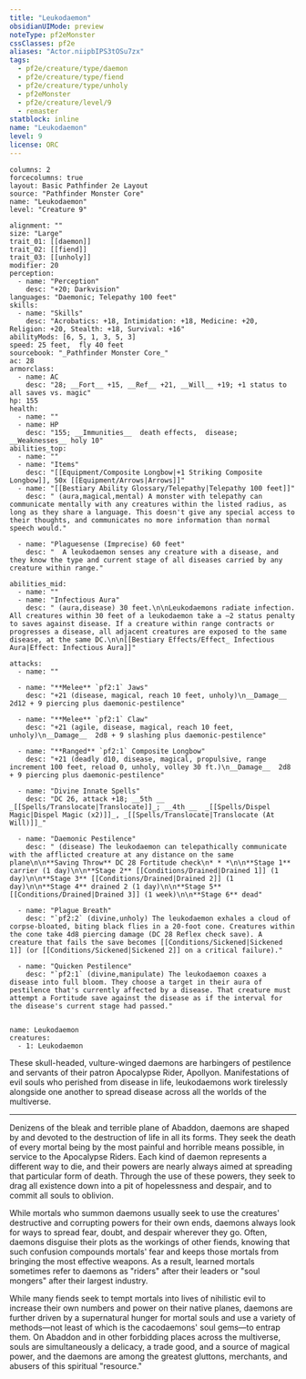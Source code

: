 ```yaml
---
title: "Leukodaemon"
obsidianUIMode: preview
noteType: pf2eMonster
cssClasses: pf2e
aliases: "Actor.niipbIPS3tOSu7zx" 
tags:
  - pf2e/creature/type/daemon
  - pf2e/creature/type/fiend
  - pf2e/creature/type/unholy
  - pf2eMonster
  - pf2e/creature/level/9
  - remaster
statblock: inline
name: "Leukodaemon"
level: 9
license: ORC
---
```


```statblock
columns: 2
forcecolumns: true
layout: Basic Pathfinder 2e Layout
source: "Pathfinder Monster Core"
name: "Leukodaemon"
level: "Creature 9"

alignment: ""
size: "Large"
trait_01: [[daemon]]
trait_02: [[fiend]]
trait_03: [[unholy]]
modifier: 20
perception:
  - name: "Perception"
    desc: "+20; Darkvision"
languages: "Daemonic; Telepathy 100 feet"
skills:
  - name: "Skills"
    desc: "Acrobatics: +18, Intimidation: +18, Medicine: +20, Religion: +20, Stealth: +18, Survival: +16"
abilityMods: [6, 5, 1, 3, 5, 3]
speed: 25 feet,  fly 40 feet
sourcebook: "_Pathfinder Monster Core_"
ac: 28
armorclass:
  - name: AC
    desc: "28; __Fort__ +15, __Ref__ +21, __Will__ +19; +1 status to all saves vs. magic"
hp: 155
health:
  - name: ""
  - name: HP
    desc: "155; __Immunities__  death effects,  disease; __Weaknesses__ holy 10"
abilities_top:
  - name: ""
  - name: "Items"
    desc: "[[Equipment/Composite Longbow|+1 Striking Composite Longbow]], 50x [[Equipment/Arrows|Arrows]]"
  - name: "[[Bestiary Ability Glossary/Telepathy|Telepathy 100 feet]]"
    desc: " (aura,magical,mental) A monster with telepathy can communicate mentally with any creatures within the listed radius, as long as they share a language. This doesn't give any special access to their thoughts, and communicates no more information than normal speech would."

  - name: "Plaguesense (Imprecise) 60 feet"
    desc: "  A leukodaemon senses any creature with a disease, and they know the type and current stage of all diseases carried by any creature within range."

abilities_mid:
  - name: ""
  - name: "Infectious Aura"
    desc: " (aura,disease) 30 feet.\n\nLeukodaemons radiate infection. All creatures within 30 feet of a leukodaemon take a –2 status penalty to saves against disease. If a creature within range contracts or progresses a disease, all adjacent creatures are exposed to the same disease, at the same DC.\n\n[[Bestiary Effects/Effect_ Infectious Aura|Effect: Infectious Aura]]"

attacks:
  - name: ""

  - name: "**Melee** `pf2:1` Jaws"
    desc: "+21 (disease, magical, reach 10 feet, unholy)\n__Damage__  2d12 + 9 piercing plus daemonic-pestilence"

  - name: "**Melee** `pf2:1` Claw"
    desc: "+21 (agile, disease, magical, reach 10 feet, unholy)\n__Damage__  2d8 + 9 slashing plus daemonic-pestilence"

  - name: "**Ranged** `pf2:1` Composite Longbow"
    desc: "+21 (deadly d10, disease, magical, propulsive, range increment 100 feet, reload 0, unholy, volley 30 ft.)\n__Damage__  2d8 + 9 piercing plus daemonic-pestilence"

  - name: "Divine Innate Spells"
    desc: "DC 26, attack +18; __5th __  _[[Spells/Translocate|Translocate]]_; __4th __  _[[Spells/Dispel Magic|Dispel Magic (x2)]]_, _[[Spells/Translocate|Translocate (At Will)]]_"

  - name: "Daemonic Pestilence"
    desc: " (disease) The leukodaemon can telepathically communicate with the afflicted creature at any distance on the same plane\n\n**Saving Throw** DC 28 Fortitude check\n* * *\n\n**Stage 1** carrier (1 day)\n\n**Stage 2** [[Conditions/Drained|Drained 1]] (1 day)\n\n**Stage 3** [[Conditions/Drained|Drained 2]] (1 day)\n\n**Stage 4** drained 2 (1 day)\n\n**Stage 5** [[Conditions/Drained|Drained 3]] (1 week)\n\n**Stage 6** dead"

  - name: "Plague Breath"
    desc: "`pf2:2` (divine,unholy) The leukodaemon exhales a cloud of corpse-bloated, biting black flies in a 20-foot cone. Creatures within the cone take 4d8 piercing damage (DC 28 Reflex check save). A creature that fails the save becomes [[Conditions/Sickened|Sickened 1]] (or [[Conditions/Sickened|Sickened 2]] on a critical failure)."

  - name: "Quicken Pestilence"
    desc: "`pf2:1` (divine,manipulate) The leukodaemon coaxes a disease into full bloom. They choose a target in their aura of pestilence that's currently affected by a disease. That creature must attempt a Fortitude save against the disease as if the interval for the disease's current stage had passed."
 
```

```encounter-table
name: Leukodaemon
creatures:
  - 1: Leukodaemon
```



These skull-headed, vulture-winged daemons are harbingers of pestilence and servants of their patron Apocalypse Rider, Apollyon. Manifestations of evil souls who perished from disease in life, leukodaemons work tirelessly alongside one another to spread disease across all the worlds of the multiverse.

* * *

Denizens of the bleak and terrible plane of Abaddon, daemons are shaped by and devoted to the destruction of life in all its forms. They seek the death of every mortal being by the most painful and horrible means possible, in service to the Apocalypse Riders. Each kind of daemon represents a different way to die, and their powers are nearly always aimed at spreading that particular form of death. Through the use of these powers, they seek to drag all existence down into a pit of hopelessness and despair, and to commit all souls to oblivion.

While mortals who summon daemons usually seek to use the creatures' destructive and corrupting powers for their own ends, daemons always look for ways to spread fear, doubt, and despair wherever they go. Often, daemons disguise their plots as the workings of other fiends, knowing that such confusion compounds mortals' fear and keeps those mortals from bringing the most effective weapons. As a result, learned mortals sometimes refer to daemons as "riders" after their leaders or "soul mongers" after their largest industry.

While many fiends seek to tempt mortals into lives of nihilistic evil to increase their own numbers and power on their native planes, daemons are further driven by a supernatural hunger for mortal souls and use a variety of methods—not least of which is the cacodaemons' soul gems—to entrap them. On Abaddon and in other forbidding places across the multiverse, souls are simultaneously a delicacy, a trade good, and a source of magical power, and the daemons are among the greatest gluttons, merchants, and abusers of this spiritual "resource."
